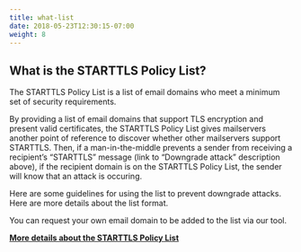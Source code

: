 ```yaml
---
title: what-list
date: 2018-05-23T12:30:15-07:00
weight: 8
---
```


## What is the STARTTLS Policy List?

The STARTTLS Policy List is a list of email domains who meet a minimum set of security requirements.

By providing a list of email domains that support TLS encryption and present valid certificates, the STARTTLS Policy List gives mailservers another point of reference to discover whether other mailservers support STARTTLS. Then, if a man-in-the-middle prevents a sender from receiving a recipient’s “STARTTLS” message (link to “Downgrade attack” description above), if the recipient domain is on the STARTTLS Policy List, the sender will know that an attack is occuring.

Here are some guidelines for using the list to prevent downgrade attacks. Here are more details about the list format.

You can request your own email domain to be added to the list via our tool.

[**More details about the STARTTLS Policy List**](/starttls-policy)

